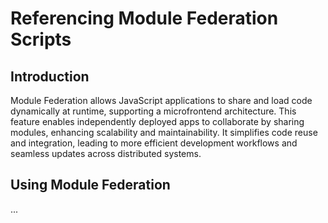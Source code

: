 # Referencing Module Federation Scripts

## Introduction

Module Federation allows JavaScript applications to share and load code dynamically at runtime, supporting a microfrontend architecture. This feature enables independently deployed apps to collaborate by sharing modules, enhancing scalability and maintainability. It simplifies code reuse and integration, leading to more efficient development workflows and seamless updates across distributed systems.

## Using Module Federation

...
